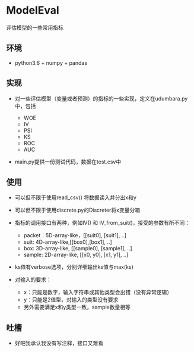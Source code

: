 # ModelEval
评估模型的一些常用指标

## 环境

  - python3.6 + numpy + pandas
  
## 实现

  - 对一些评估模型（变量或者预测）的指标的一些实现，定义在udumbara.py中，包括
  
    + WOE
    + IV
    + PSI
    + KS
    + ROC
    + AUC
    
  - main.py提供一份测试代码，数据在test.csv中
  
## 使用

  - 可以但不限于使用read_csv() 将数据读入并分出x和y
  - 可以但不限于使用discrete.py的Discreter将x变量分箱
  - 指标的调用接口有两种，例如IV() 和 IV_from_suit()，接受的参数有所不同：
  
    - packet：5D-array-like，[[suit0], [suit1], ..]
    - suit: 4D-array-like,[[box0],[box1], ..]
    - box: 3D-array-like, [[sample0], [sample1], ..]
    - sample: 2D-array-like, [[x0, y0], [x1, y1], ..]
    
  - ks值有verbose选项，分别详细输出ks值与max(ks)
  - 对输入的要求：
  
    - x：只能是数字，输入字符串或其他类型会出错（没有异常逻辑）
    - y：只能是2值型，对输入的类型没有要求
    - 另外需要满足x和y类型一致，sample数量相等
    
 ## 吐槽
 
  - 好吧我承认我没有写注释，接口又难看
